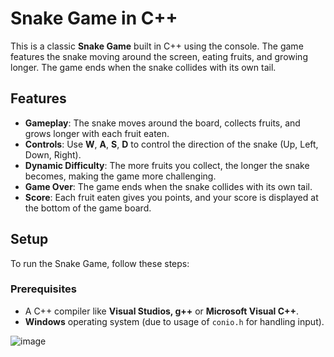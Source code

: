 # Snake Game in C++

This is a classic **Snake Game** built in C++ using the console. The game features the snake moving around the screen, eating fruits, and growing longer. The game ends when the snake collides with its own tail.

## Features

- **Gameplay**: The snake moves around the board, collects fruits, and grows longer with each fruit eaten.
- **Controls**: Use **W**, **A**, **S**, **D** to control the direction of the snake (Up, Left, Down, Right).
- **Dynamic Difficulty**: The more fruits you collect, the longer the snake becomes, making the game more challenging.
- **Game Over**: The game ends when the snake collides with its own tail.
- **Score**: Each fruit eaten gives you points, and your score is displayed at the bottom of the game board.

## Setup

To run the Snake Game, follow these steps:

### Prerequisites

- A C++ compiler like **Visual Studios, g++** or **Microsoft Visual C++**.
- **Windows** operating system (due to usage of `conio.h` for handling input).

![image](https://github.com/user-attachments/assets/313b6bcd-2af2-4a4e-84d9-47309de2cb27)
